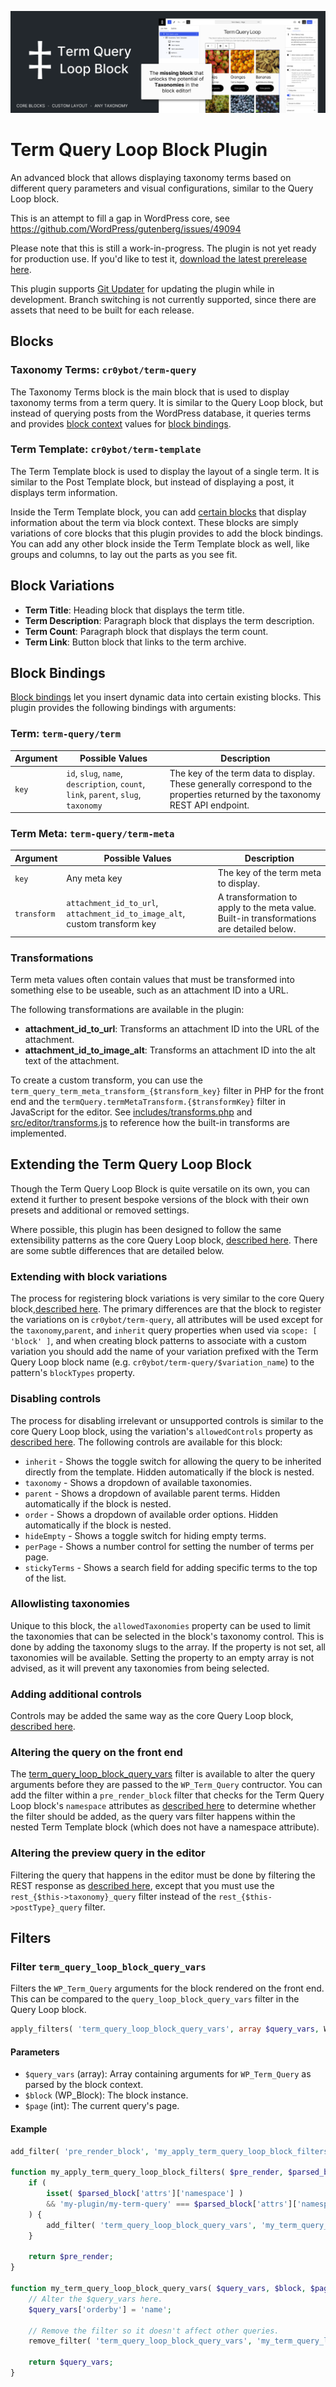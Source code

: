 ![Term Query Loop Block banner](./assets/banner-1544x500.png)

# Term Query Loop Block Plugin

An advanced block that allows displaying taxonomy terms based on different query parameters and visual configurations, similar to the Query Loop block.

This is an attempt to fill a gap in WordPress core, see https://github.com/WordPress/gutenberg/issues/49094

Please note that this is still a work-in-progress. The plugin is not yet ready for production use. If you'd like to test it, [download the latest prerelease here](https://github.com/cr0ybot/term-query/releases/latest).

This plugin supports [Git Updater](https://github.com/afragen/git-updater) for updating the plugin while in development. Branch switching is not currently supported, since there are assets that need to be built for each release.

## Blocks

### Taxonomy Terms: `cr0ybot/term-query`

The Taxonomy Terms block is the main block that is used to display taxonomy terms from a term query. It is similar to the Query Loop block, but instead of querying posts from the WordPress database, it queries terms and provides [block context](https://developer.wordpress.org/block-editor/reference-guides/block-api/block-context/) values for [block bindings](#block-bindings).

### Term Template: `cr0ybot/term-template`

The Term Template block is used to display the layout of a single term. It is similar to the Post Template block, but instead of displaying a post, it displays term information.

Inside the Term Template block, you can add [certain blocks](#block-variations) that display information about the term via block context. These blocks are simply variations of core blocks that this plugin provides to add the block bindings. You can add any other block inside the Term Template block as well, like groups and columns, to lay out the parts as you see fit.

## Block Variations

- **Term Title**: Heading block that displays the term title.
- **Term Description**: Paragraph block that displays the term description.
- **Term Count**: Paragraph block that displays the term count.
- **Term Link**: Button block that links to the term archive.

## Block Bindings

[Block bindings](https://developer.wordpress.org/block-editor/reference-guides/block-api/block-bindings/) let you insert dynamic data into certain existing blocks. This plugin provides the following bindings with arguments:

### Term: `term-query/term`

| Argument | Possible Values | Description |
| --- | --- | --- |
| `key` | `id`, `slug`, `name`, `description`, `count`, `link`, `parent`, `slug`, `taxonomy` | The key of the term data to display. These generally correspond to the properties returned by the taxonomy REST API endpoint. |

### Term Meta: `term-query/term-meta`

| Argument | Possible Values | Description |
| --- | --- | --- |
| `key` | Any meta key | The key of the term meta to display. |
| `transform` | `attachment_id_to_url`, `attachment_id_to_image_alt`, custom transform key | A transformation to apply to the meta value. Built-in transformations are detailed below. |

### Transformations

Term meta values often contain values that must be transformed into something else to be useable, such as an attachment ID into a URL.

The following transformations are available in the plugin:

- **attachment_id_to_url**: Transforms an attachment ID into the URL of the attachment.
- **attachment_id_to_image_alt**: Transforms an attachment ID into the alt text of the attachment.

To create a custom transform, you can use the `term_query_term_meta_transform_{$transform_key}` filter in PHP for the front end and the `termQuery.termMetaTransform.{$transformKey}` filter in JavaScript for the editor. See [includes/transforms.php](/includes/transforms.php) and [src/editor/transforms.js](/src/editor/transforms.js) to reference how the built-in transforms are implemented.

## Extending the Term Query Loop Block

Though the Term Query Loop Block is quite versatile on its own, you can extend it further to present bespoke versions of the block with their own presets and additional or removed settings.

Where possible, this plugin has been designed to follow the same extensibility patterns as the core Query Loop block, [described here](https://developer.wordpress.org/block-editor/how-to-guides/block-tutorial/extending-the-query-loop-block/). There are some subtle differences that are detailed below.

### Extending with block variations

The process for registering block variations is very similar to the core Query block,[described here](https://developer.wordpress.org/block-editor/how-to-guides/block-tutorial/extending-the-query-loop-block/#extending-the-block-with-variations). The primary differences are that the block to register the variations on is `cr0ybot/term-query`, all attributes will be used except for the `taxonomy`,`parent`, and `inherit` query properties when used via `scope: [ 'block' ]`, and when creating block patterns to associate with a custom variation you should add the name of your variation prefixed with the Term Query Loop block name (e.g. `cr0ybot/term-query/$variation_name`) to the pattern's `blockTypes` property.

### Disabling controls

The process for disabling irrelevant or unsupported controls is similar to the core Query Loop block, using the variation's `allowedControls` property as [described here](https://developer.wordpress.org/block-editor/how-to-guides/block-tutorial/extending-the-query-loop-block/#extending-the-query). The following controls are available for this block:

- `inherit` - Shows the toggle switch for allowing the query to be inherited directly from the template. Hidden automatically if the block is nested.
- `taxonomy` - Shows a dropdown of available taxonomies.
- `parent` - Shows a dropdown of available parent terms. Hidden automatically if the block is nested.
- `order` - Shows a dropdown of available order options. Hidden automatically if the block is nested.
- `hideEmpty` - Shows a toggle switch for hiding empty terms.
- `perPage` - Shows a number control for setting the number of terms per page.
- `stickyTerms` - Shows a search field for adding specific terms to the top of the list.

### Allowlisting taxonomies

Unique to this block, the `allowedTaxonomies` property can be used to limit the taxonomies that can be selected in the block's taxonomy control. This is done by adding the taxonomy slugs to the array. If the property is not set, all taxonomies will be available. Setting the property to an empty array is not advised, as it will prevent any taxonomies from being selected.

### Adding additional controls

Controls may be added the same way as the core Query Loop block, [described here](https://developer.wordpress.org/block-editor/how-to-guides/block-tutorial/extending-the-query-loop-block/#adding-additional-controls).

### Altering the query on the front end

The [term_query_loop_block_query_vars](#filter-term_query_loop_block_query_vars) filter is available to alter the query arguments before they are passed to the `WP_Term_Query` contructor. You can add the filter within a `pre_render_block` filter that checks for the Term Query Loop block's `namespace` attributes as [described here](https://developer.wordpress.org/block-editor/how-to-guides/block-tutorial/extending-the-query-loop-block/#making-your-custom-query-work-on-the-front-end-side) to determine whether the filter should be added, as the query vars filter happens within the nested Term Template block (which does not have a namespace attribute).

### Altering the preview query in the editor

Filtering the query that happens in the editor must be done by filtering the REST response as [described here](https://developer.wordpress.org/block-editor/how-to-guides/block-tutorial/extending-the-query-loop-block/#making-your-custom-query-work-on-the-editor-side), except that you must use the `rest_{$this->taxonomy}_query` filter instead of the `rest_{$this->postType}_query` filter.

## Filters

### Filter `term_query_loop_block_query_vars`

Filters the `WP_Term_Query` arguments for the block rendered on the front end. This can be compared to the `query_loop_block_query_vars` filter in the Query Loop block.

```php
apply_filters( 'term_query_loop_block_query_vars', array $query_vars, WP_Block $block, int $page );
```

#### Parameters

- `$query_vars` (array): Array containing arguments for `WP_Term_Query` as parsed by the block context.
- `$block` (WP_Block): The block instance.
- `$page` (int): The current query's page.

#### Example

```php
add_filter( 'pre_render_block', 'my_apply_term_query_loop_block_filters', 10, 2 );

function my_apply_term_query_loop_block_filters( $pre_render, $parsed_block ) {
	if (
		isset( $parsed_block['attrs']['namespace'] )
		&& 'my-plugin/my-term-query' === $parsed_block['attrs']['namespace']
	) {
		add_filter( 'term_query_loop_block_query_vars', 'my_term_query_loop_block_query_vars', 10, 3 );
	}

	return $pre_render;
}

function my_term_query_loop_block_query_vars( $query_vars, $block, $page ) {
	// Alter the $query_vars here.
	$query_vars['orderby'] = 'name';

	// Remove the filter so it doesn't affect other queries.
	remove_filter( 'term_query_loop_block_query_vars', 'my_term_query_loop_block_query_vars', 10 );

	return $query_vars;
}
```
